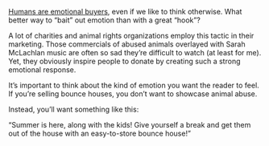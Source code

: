[Humans are emotional buyers](https://procopytips.com/hidden-motivators/), even if we like to think otherwise. What better way to “bait” out emotion than with a great “hook”?

A lot of charities and animal rights organizations employ this tactic in their marketing. Those commercials of abused animals overlayed with Sarah McLachlan music are often so sad they’re difficult to watch (at least for me). Yet, they obviously inspire people to donate by creating such a strong emotional response.

It’s important to think about the kind of emotion you want the reader to feel. If you’re selling bounce houses, you don’t want to showcase animal abuse.

Instead, you’ll want something like this:

“Summer is here, along with the kids! Give yourself a break and get them out of the house with an easy-to-store bounce house!”